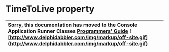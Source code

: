 <a href='Hidden comment: 
$Rev$
$Date$
'></a>

# TimeToLive property #

| Sorry, this documentation has moved to the Console Application Runner Classes **[Programmers' Guide](http://wiki.delphidabbler.com/index.php/Docs/TPJCustomConsoleAppTimeToLive)** ![http://www.delphidabbler.com/img/markup/off-site.gif](http://www.delphidabbler.com/img/markup/off-site.gif) |
|:-------------------------------------------------------------------------------------------------------------------------------------------------------------------------------------------------------------------------------------------------------------------------------------------------|